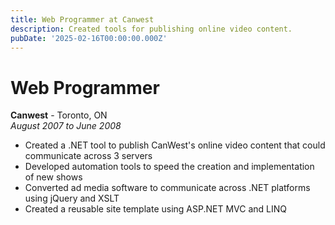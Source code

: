 ```yaml
---
title: Web Programmer at Canwest
description: Created tools for publishing online video content.
pubDate: '2025-02-16T00:00:00.000Z'
---
```

# Web Programmer

**Canwest** - Toronto, ON  
*August 2007 to June 2008*  
- Created a .NET tool to publish CanWest's online video content that could communicate across 3 servers  
- Developed automation tools to speed the creation and implementation of new shows  
- Converted ad media software to communicate across .NET platforms using jQuery and XSLT  
- Created a reusable site template using ASP.NET MVC and LINQ  

